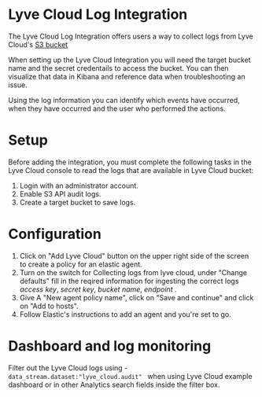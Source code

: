 # Lyve Cloud Log Integration

The Lyve Cloud Log Integration offers users a way to collect logs from Lyve Cloud's [S3 bucket](https://www.seagate.com/gb/en/services/cloud/storage/)

When setting up the Lyve Cloud Integration you will need the target bucket name and the secret credentails to access the bucket. You can then visualize that data in Kibana and reference data when troubleshooting an issue.

Using the log information you can identify which events have occurred, when they have occurred and the user who performed the actions. 

# Setup

Before adding the integration, you must complete the following tasks in the Lyve Cloud console to read the logs that are available in Lyve Cloud bucket:

1. Login with an administrator account.
2. Enable S3 API audit logs.
3. Create a target bucket to save logs.


# Configuration
1. Click on "Add Lyve Cloud" button on the upper right side of the screen to create a policy for an elastic  agent.
2. Turn on the switch for Collecting logs from lyve cloud, under "Change defaults" fill in the reqired information for ingesting the correct logs *access key*, *secret key*, *bucket name*, *endpoint* .
3. Give A "New agent policy name", click on "Save and continue" and click on "Add to hosts".
4. Follow Elastic's instructions to add an agent and you're set to go.


# Dashboard and log monitoring
Filter out the Lyve Cloud logs using -
```data_stream.dataset:"lyve_cloud.audit" ```
when using Lyve Cloud example dashboard or in other Analytics search fields inside the filter box.





